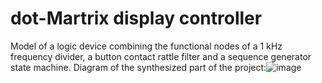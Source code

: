 # dot-Martrix display controller
Model of a logic device combining the functional nodes of a 1 kHz frequency divider, a button contact rattle filter and a sequence generator state machine.
Diagram of the synthesized part of the project:![image](https://user-images.githubusercontent.com/81770156/166634777-38dcf837-37d3-47c1-85d9-0bb44425fd27.png)

